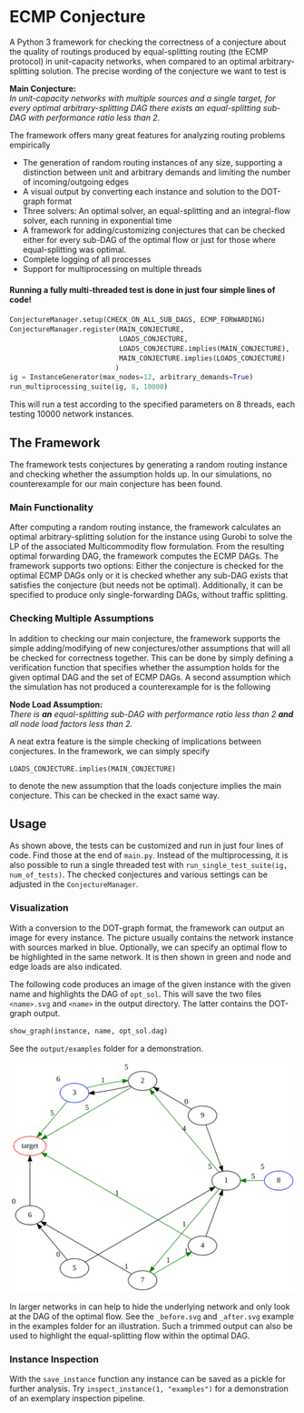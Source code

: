 # ECMP Conjecture

A Python 3 framework for checking the correctness of a conjecture about the quality of routings produced by equal-splitting routing (the ECMP protocol) in unit-capacity networks, when compared to an optimal arbitrary-splitting solution. The precise wording of the conjecture we want to test is

**Main Conjecture:**</br>
*In unit-capacity networks with multiple sources and a single target, for every optimal arbitrary-splitting DAG there exists an equal-splitting sub-DAG with performance ratio less than 2.*

The framework offers many great features for analyzing routing problems empirically

- The generation of random routing instances of any size, supporting a distinction between unit and arbitrary demands and limiting the number of incoming/outgoing edges
- A visual output by converting each instance and solution to the DOT-graph format
- Three solvers: An optimal solver, an equal-splitting and an integral-flow solver, each running in exponential time
- A framework for adding/customizing conjectures that can be checked either for every sub-DAG of the optimal flow or just for those where equal-splitting was optimal.
- Complete logging of all processes
- Support for multiprocessing on multiple threads

#### Running a fully multi-threaded test is done in just four simple lines of code!

```python
ConjectureManager.setup(CHECK_ON_ALL_SUB_DAGS, ECMP_FORWARDING)
ConjectureManager.register(MAIN_CONJECTURE,
                           LOADS_CONJECTURE,
                           LOADS_CONJECTURE.implies(MAIN_CONJECTURE),
                           MAIN_CONJECTURE.implies(LOADS_CONJECTURE)
                          )
ig = InstanceGenerator(max_nodes=12, arbitrary_demands=True)
run_multiprocessing_suite(ig, 8, 10000)
```

This will run a test according to the specified parameters on 8 threads, each testing 10000 network instances.

## The Framework

The framework tests conjectures by generating a random routing instance and checking whether the assumption holds up. In our simulations, no counterexample for our main conjecture has been found.

### Main Functionality 

After computing a random routing instance, the framework calculates an optimal arbitrary-splitting solution for the instance using Gurobi to solve the LP of the associated Multicommodity flow formulation.  From the resulting optimal forwarding DAG, the framework computes the ECMP DAGs. The framework supports two options: Either the conjecture is checked for the optimal ECMP DAGs only or it is checked whether any sub-DAG exists that satisfies the conjecture (but needs not be optimal). Additionally, it can be specified to produce only single-forwarding DAGs, without traffic splitting.

### Checking Multiple Assumptions

In addition to checking our main conjecture, the framework supports the simple adding/modifying of new conjectures/other assumptions that will all be checked for correctness together. This can be done by simply defining a verification function that specifies whether the assumption holds for the given optimal DAG and the set of ECMP DAGs. A second assumption which the simulation has not produced a counterexample for is the following

**Node Load Assumption:</br>** 
*There is **an** equal-splitting sub-DAG with performance ratio less than 2 **and** all node load factors less than 2.*

A neat extra feature is the simple checking of implications between conjectures. In the framework, we can simply specify

```
LOADS_CONJECTURE.implies(MAIN_CONJECTURE)
```

to denote the new assumption that the loads conjecture implies the main conjecture. This can be checked in the exact same way.

## Usage

As shown above, the tests can be customized and run in just four lines of code. Find those at the end of `main.py`. Instead of the multiprocessing, it is also possible to run a single threaded test with `run_single_test_suite(ig, num_of_tests)`. The checked conjectures and various settings can be adjusted in the `ConjectureManager`.

### Visualization

With a conversion to the DOT-graph format, the framework can output an image for every instance. The picture usually contains the network instance with sources marked in blue. Optionally, we can specify an optimal flow to be highlighted in the same network. It is then shown in green and node and edge loads are also indicated.

The following code produces an image of the given instance with the given name and highlights the DAG of `opt_sol`. This will save the two files `<name>.svg` and `<name>` in the output directory. The latter contains the DOT-graph output.

```python
show_graph(instance, name, opt_sol.dag)
```

See the `output/examples` folder for a demonstration.

![Check out output/examples/ex_1.svg](output/examples/ex_1.svg)

In larger networks in can help to hide the underlying network and only look at the DAG of the optimal flow. See the `_before.svg` and `_after.svg` example in the examples folder for an illustration. Such a trimmed output can also be used to highlight the equal-splitting flow within the optimal DAG.

### Instance Inspection

With the `save_instance` function any instance can be saved as a pickle for further analysis. Try `inspect_instance(1, "examples")` for a demonstration of an exemplary inspection pipeline.
